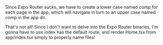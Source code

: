 Since Expo Router sucks, we have to create a lower case named comp for each page in the app,
which will navigate in turn to an upper case named comp in the app dir.

That's not all!
Since I don't want to delve into the Expo Router binaries, I'm gonna have to use index has the
default route, and render Home.tsx from app/index.tsx simply to properly name files!

